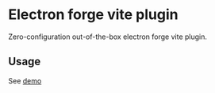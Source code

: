 # Electron forge vite plugin

Zero-configuration out-of-the-box electron forge vite plugin.

## Usage

See [demo](/demo)
